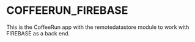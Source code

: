# COFFEERUN_FIREBASE
 This is the CoffeeRun app with the remotedatastore module to work with FIREBASE as a back end. 

